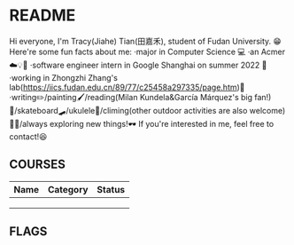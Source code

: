 # README

Hi everyone, I'm Tracy(Jiahe) Tian(田嘉禾), student of Fudan University. 😁
Here're some fun facts about me:
·major in Computer Science 💻
·an Acmer ☁️💡🎈
·software engineer intern in Google Shanghai on summer 2022 🦴
·working in Zhongzhi Zhang's lab(https://iics.fudan.edu.cn/89/77/c25458a297335/page.htm)🧪
·writing✏️/painting🖌️/reading(Milan Kundela&García Márquez's big fan!)👨/skateboard🛹/ukulele🎸/climing(other outdoor activities are also welcome)🧗‍♀️/always exploring new things!🕶️
If you're interested in me, feel free to contact!😆



## COURSES

| Name | Category | Status |
| ---- | -------- | ------ |
|      |          |        |
|      |          |        |
|      |          |        |



## FLAGS
